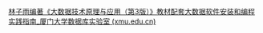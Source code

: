 [林子雨编著《大数据技术原理与应用（第3版）》教材配套大数据软件安装和编程实践指南_厦门大学数据库实验室 (xmu.edu.cn)](https://dblab.xmu.edu.cn/post/13741/)
